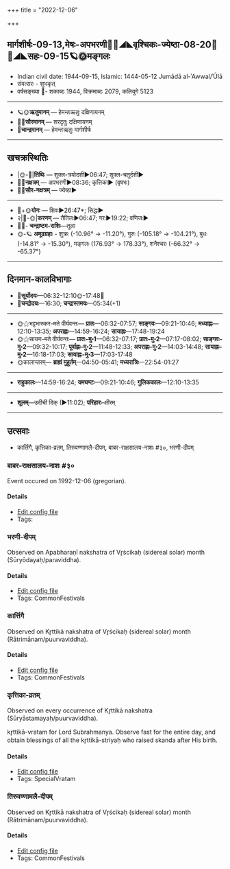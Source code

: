 +++
title = "2022-12-06"

+++
## मार्गशीर्षः-09-13,मेषः-अपभरणी🌛🌌◢◣वृश्चिकः-ज्येष्ठा-08-20🌌🌞◢◣सहः-09-15🪐🌞मङ्गलः
- Indian civil date: 1944-09-15, Islamic: 1444-05-12 Jumādā al-ʾAwwal/ʾŪlā
- संवत्सरः - शुभकृत्
- वर्षसङ्ख्या 🌛- शकाब्दः 1944, विक्रमाब्दः 2079, कलियुगे 5123
___________________
- 🪐🌞**ऋतुमानम्** — हेमन्तऋतुः दक्षिणायनम्
- 🌌🌞**सौरमानम्** — शरदृतुः दक्षिणायनम्
- 🌛**चान्द्रमानम्** — हेमन्तऋतुः मार्गशीर्षः
___________________


## खचक्रस्थितिः
- |🌞-🌛|**तिथिः** — शुक्ल-त्रयोदशी►06:47; शुक्ल-चतुर्दशी►  
- 🌌🌛**नक्षत्रम्** — अपभरणी►08:36; कृत्तिका► (वृषभः)  
- 🌌🌞**सौर-नक्षत्रम्** — ज्येष्ठा►  
___________________
- 🌛+🌞**योगः** — शिवः►26:47*; सिद्धः►  
- २|🌛-🌞|**करणम्** — तैतिलः►06:47; गरः►19:22; वणिजः►  
- 🌌🌛- **चन्द्राष्टम-राशिः**—तुला  
- 🌞-🪐 **अमूढग्रहाः** - शुक्रः (-10.96° → -11.20°), गुरुः (-105.18° → -104.21°), बुधः (-14.81° → -15.30°), मङ्गलः (176.93° → 178.33°), शनैश्चरः (-66.32° → -65.37°)
___________________


## दिनमान-कालविभागाः
- 🌅**सूर्योदयः**—06:32-12:10🌞️-17:48🌇  
- 🌛**चन्द्रोदयः**—16:30; **चन्द्रास्तमयः**—05:34(+1)  
___________________
- 🌞⚝भट्टभास्कर-मते वीर्यवन्तः— **प्रातः**—06:32-07:57; **साङ्गवः**—09:21-10:46; **मध्याह्नः**—12:10-13:35; **अपराह्णः**—14:59-16:24; **सायाह्नः**—17:48-19:24  
- 🌞⚝सायण-मते वीर्यवन्तः— **प्रातः-मु॰1**—06:32-07:17; **प्रातः-मु॰2**—07:17-08:02; **साङ्गवः-मु॰2**—09:32-10:17; **पूर्वाह्णः-मु॰2**—11:48-12:33; **अपराह्णः-मु॰2**—14:03-14:48; **सायाह्नः-मु॰2**—16:18-17:03; **सायाह्नः-मु॰3**—17:03-17:48  
- 🌞कालान्तरम्— **ब्राह्मं मुहूर्तम्**—04:50-05:41; **मध्यरात्रिः**—22:54-01:27  
___________________
- **राहुकालः**—14:59-16:24; **यमघण्टः**—09:21-10:46; **गुलिककालः**—12:10-13:35  
___________________
- **शूलम्**—उदीची दिक् (►11:02); **परिहारः**–क्षीरम्  
___________________

## उत्सवाः
- कार्त्तिगै, कृत्तिका-व्रतम्, तिरुवण्णामलै-दीपम्, बाबर-राक्षसालय-नाशः #३०, भरणी-दीपम्
### बाबर-राक्षसालय-नाशः #३०

Event occured on 1992-12-06 (gregorian). 



#### Details
- [Edit config file](https://github.com/jyotisham/adyatithi/blob/master/mahApuruSha/xatra-later/gregorian/day/12/06/bAbri-mosque-demolition.toml)
- Tags: 


### भरणी-दीपम्

Observed on Apabharaṇī nakshatra of Vr̥ścikaḥ (sidereal solar) month (Sūryōdayaḥ/paraviddha). 



#### Details
- [Edit config file](https://github.com/jyotisham/adyatithi/blob/master/tamil/sidereal_solar_month/nakshatra/08/02/bharaNI~dIpam.toml)
- Tags: CommonFestivals


### कार्त्तिगै

Observed on Kr̥ttikā nakshatra of Vr̥ścikaḥ (sidereal solar) month (Rātrimānam/puurvaviddha). 



#### Details
- [Edit config file](https://github.com/jyotisham/adyatithi/blob/master/tamil/sidereal_solar_month/nakshatra/08/03/kArttigai.toml)
- Tags: CommonFestivals


### कृत्तिका-व्रतम्

Observed on every occurrence of Kr̥ttikā nakshatra (Sūryāstamayaḥ/puurvaviddha). 

kr̥ttikā-vratam for Lord Subrahmanya. Observe fast for the entire day, and obtain blessings of all the kr̥ttikā-striyaḥ who raised skanda after His birth.

#### Details
- [Edit config file](https://github.com/jyotisham/adyatithi/blob/master/devatA/kaumAra/sidereal_solar_month/nakshatra/00/03/kRttikA-vratam.toml)
- Tags: SpecialVratam


### तिरुवण्णामलै-दीपम्

Observed on Kr̥ttikā nakshatra of Vr̥ścikaḥ (sidereal solar) month (Rātrimānam/puurvaviddha). 



#### Details
- [Edit config file](https://github.com/jyotisham/adyatithi/blob/master/tamil/sidereal_solar_month/nakshatra/08/03/tiruvaNNAmalai~dIpam.toml)
- Tags: CommonFestivals


